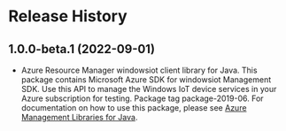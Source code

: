 # Release History

## 1.0.0-beta.1 (2022-09-01)

- Azure Resource Manager windowsiot client library for Java. This package contains Microsoft Azure SDK for windowsiot Management SDK. Use this API to manage the Windows IoT device services in your Azure subscription for testing. Package tag package-2019-06. For documentation on how to use this package, please see [Azure Management Libraries for Java](https://aka.ms/azsdk/java/mgmt).
